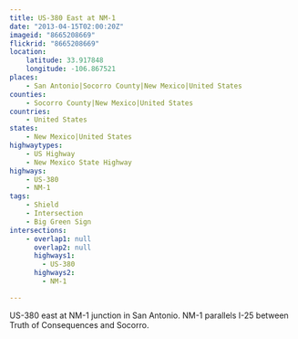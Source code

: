 ```yaml
---
title: US-380 East at NM-1
date: "2013-04-15T02:00:20Z"
imageid: "8665208669"
flickrid: "8665208669"
location:
    latitude: 33.917848
    longitude: -106.867521
places:
    - San Antonio|Socorro County|New Mexico|United States
counties:
    - Socorro County|New Mexico|United States
countries:
    - United States
states:
    - New Mexico|United States
highwaytypes:
    - US Highway
    - New Mexico State Highway
highways:
    - US-380
    - NM-1
tags:
    - Shield
    - Intersection
    - Big Green Sign
intersections:
    - overlap1: null
      overlap2: null
      highways1:
        - US-380
      highways2:
        - NM-1

---
```

US-380 east at NM-1 junction in San Antonio.  NM-1 parallels I-25 between Truth of Consequences and Socorro.